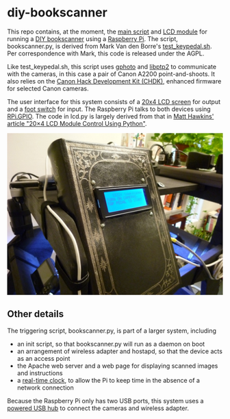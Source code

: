 diy-bookscanner
===============
This repo contains, at the moment, the [main script](bookscanner.py) and [LCD module](lcd.py) for running a [DIY bookscanner](http://www.diybookscanner.org/) using a [Raspberry Pi](http://www.raspberrypi.org/).  The script, bookscanner.py, is derived from Mark Van den Borre's [test_keypedal.sh](https://github.com/markvdb/diybookscanner/blob/master/misc/test_keypedal.sh).  Per correspondence with Mark, this code is released under the AGPL.  

Like test_keypedal.sh, this script uses [gphoto](http://www.gphoto.org/) and [libptp2](http://libptp.sourceforge.net/) to communicate with the cameras, in this case a pair of Canon A2200 point-and-shoots.  It also relies on the [Canon Hack Development Kit (CHDK)](http://chdk.wikia.com/), enhanced firmware for selected Canon cameras.

The user interface for this system consists of a [20x4 LCD screen](http://www.adafruit.com/products/198) for output and a [foot switch](http://www.adafruit.com/products/423) for input.  The Raspberry Pi talks to both devices using [RPi.GPIO](https://pypi.python.org/pypi/RPi.GPIO).  The code in lcd.py is largely derived from that in [Matt Hawkins' article "20×4 LCD Module Control Using Python"](http://www.raspberrypi-spy.co.uk/2012/08/20x4-lcd-module-control-using-python/).

![Raspberry Pi enclosure with LCD](images/rpi-enclosure.jpg)

Other details
-------------
The triggering script, bookscanner.py, is part of a larger system, including

* an init script, so that bookscanner.py will run as a daemon on boot
* an arrangement of wireless adapter and hostapd, so that the device acts as an access point
* the Apache web server and a web page for displaying scanned images and instructions
* a [real-time clock](https://www.adafruit.com/products/264), to allow the Pi to keep time in the absence of a network connection

Because the Raspberry Pi only has two USB ports, this system uses a [powered USB hub](http://www.adafruit.com/products/961) to connect the cameras and wireless adapter.